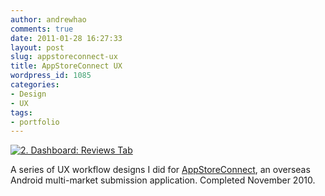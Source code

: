 ```yaml
---
author: andrewhao
comments: true
date: 2011-01-28 16:27:33
layout: post
slug: appstoreconnect-ux
title: AppStoreConnect UX
wordpress_id: 1085
categories:
- Design
- UX
tags:
- portfolio
---
```


[![2. Dashboard: Reviews Tab](http://farm6.static.flickr.com/5138/5411517135_e63f84705d.jpg)](http://www.flickr.com/photos/andrewhao/5411517135/)

A series of UX workflow designs I did for [AppStoreConnect](http://www.appstoreconnect.com), an overseas Android multi-market submission application. Completed November 2010.
